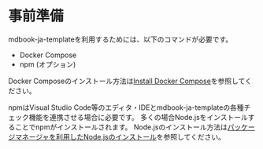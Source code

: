 # 事前準備

mdbook-ja-templateを利用するためには、以下のコマンドが必要です。

* Docker Compose
* npm (オプション)

Docker Composeのインストール方法は[Install Docker Compose]を参照してください。

npmはVisual Studio Code等のエディタ・IDEとmdbook-ja-templateの各種チェック機能を連携させる場合に必要です。
多くの場合Node.jsをインストールすることでnpmがインストールされます。
Node.jsのインストール方法は[パッケージマネージャを利用したNode.jsのインストール]を参照してください。

[Install Docker Compose]: https://docs.docker.com/compose/install/
[パッケージマネージャを利用したNode.jsのインストール]: https://nodejs.org/ja/download/package-manager/
